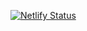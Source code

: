 [![Netlify Status](https://api.netlify.com/api/v1/badges/626a2ccf-4854-49ca-bf47-604c135730b3/deploy-status)](https://app.netlify.com/sites/clever-panini-d09d7c/deploys)

 
